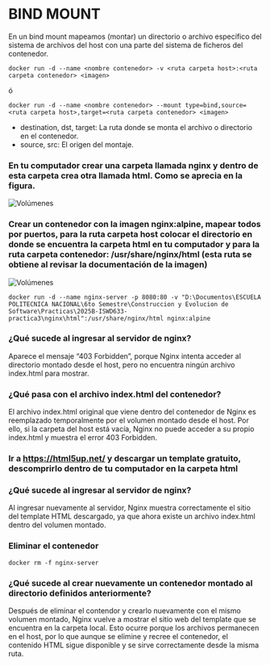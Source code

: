 # BIND MOUNT
En un bind mount mapeamos (montar) un directorio o archivo específico del sistema de archivos del host con una parte del sistema de ficheros del contenedor.

```
docker run -d --name <nombre contenedor> -v <ruta carpeta host>:<ruta carpeta contenedor> <imagen> 
```
ó
```
docker run -d --name <nombre contenedor> --mount type=bind,source=<ruta carpeta host>,target=<ruta carpeta contenedor> <imagen>
```
- destination, dst, target: La ruta donde se monta el archivo o directorio en el contenedor.
- source, src: El origen del montaje.
  
### En tu computador crear una carpeta llamada nginx y dentro de esta carpeta crea otra llamada html. Como se aprecia en la figura.
![Volúmenes](directorio.PNG)

### Crear un contenedor con la imagen nginx:alpine, mapear todos por puertos, para la ruta carpeta host colocar el directorio en donde se encuentra la carpeta html en tu computador y para la ruta carpeta contenedor: /usr/share/nginx/html (esta ruta se obtiene al revisar la documentación de la imagen)
![Volúmenes](volumen-host.PNG)
```
docker run -d --name nginx-server -p 8080:80 -v "D:\Documentos\ESCUELA POLITECNICA NACIONAL\6to Semestre\Construccion y Evolucion de Software\Practicas\2025B-ISWD633-practica3\nginx\html":/usr/share/nginx/html nginx:alpine
```

### ¿Qué sucede al ingresar al servidor de nginx?
Aparece el mensaje “403 Forbidden”, porque Nginx intenta acceder al directorio montado desde el host, pero no encuentra ningún archivo index.html para mostrar.

### ¿Qué pasa con el archivo index.html del contenedor?
El archivo index.html original que viene dentro del contenedor de Nginx es reemplazado temporalmente por el volumen montado desde el host.
Por ello, si la carpeta del host está vacía, Nginx no puede acceder a su propio index.html y muestra el error 403 Forbidden.

### Ir a https://html5up.net/ y descargar un template gratuito, descomprirlo dentro de tu computador en la carpeta html
### ¿Qué sucede al ingresar al servidor de nginx?
Al ingresar nuevamente al servidor, Nginx muestra correctamente el sitio del template HTML descargado, ya que ahora existe un archivo index.html dentro del volumen montado.

### Eliminar el contenedor
```
docker rm -f nginx-server
```

### ¿Qué sucede al crear nuevamente un contenedor montado al directorio definidos anteriormente?
Después de eliminar el contendor y crearlo nuevamente con el mismo volumen montado, Nginx vuelve a mostrar el sitio web del template que se encuentra en la carpeta local.
Esto ocurre porque los archivos permanecen en el host, por lo que aunque se elimine y recree el contenedor, el contenido HTML sigue disponible y se sirve correctamente desde la misma ruta.

